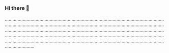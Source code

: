 ### Hi there 👋

...................................................................................................................................................................................................................................................................................................................................................................................................................................................................................................................................................................................................................................................................